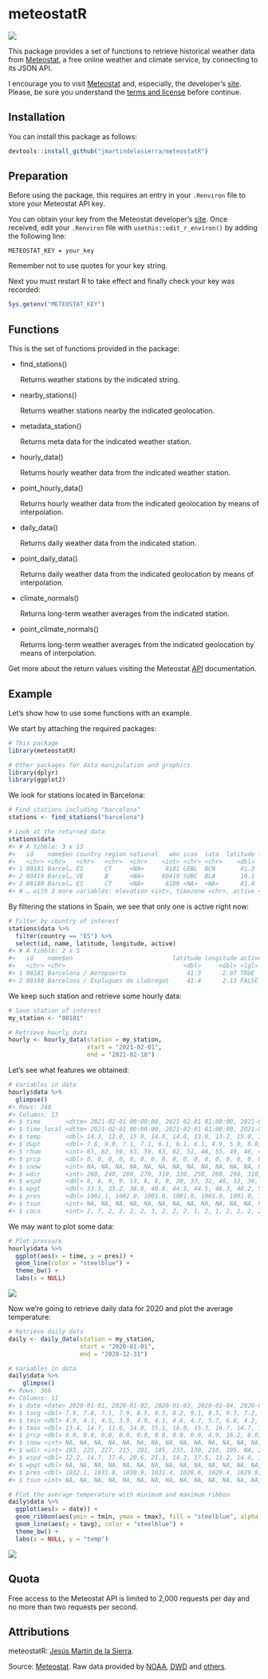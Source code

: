 
<!-- README.md is generated from README.Rmd. Please edit that file -->

# meteostatR

<!-- badges: start -->

[![](https://img.shields.io/badge/devel%20version-0.0.0.9000-blue.svg)](https://github.com/jmartindelasierra/meteostatR)
<!-- badges: end -->

This package provides a set of functions to retrieve historical weather
data from [Meteostat](https://meteostat.net), a free online weather and
climate service, by connecting to its JSON API.

I encourage you to visit [Meteostat](https://meteostat.net) and,
especially, the developer’s [site](https://dev.meteostat.net/). Please,
be sure you understand the [terms and
license](https://dev.meteostat.net/docs/terms.html) before continue.

## Installation

You can install this package as follows:

``` r
devtools::install_github("jmartindelasierra/meteostatR")
```

## Preparation

Before using the package, this requires an entry in your `.Renviron`
file to store your Meteostat API key.

You can obtain your key from the Meteostat developer’s
[site](https://dev.meteostat.net/). Once received, edit your `.Renviron`
file with `usethis::edit_r_environ()` by adding the following line:

`METEOSTAT_KEY = your_key`

Remember not to use quotes for your key string.

Next you must restart R to take effect and finally check your key was
recorded:

``` r
Sys.getenv("METEOSTAT_KEY")
```

## Functions

This is the set of functions provided in the package:

  - find\_stations()
    
    Returns weather stations by the indicated string.

  - nearby\_stations()
    
    Returns weather stations nearby the indicated geolocation.

  - metadata\_station()
    
    Returns meta data for the indicated weather station.

  - hourly\_data()
    
    Returns hourly weather data from the indicated weather station.

  - point\_hourly\_data()
    
    Returns hourly weather data from the indicated geolocation by means
    of interpolation.

  - daily\_data()
    
    Returns daily weather data from the indicated station.

  - point\_daily\_data()
    
    Returns daily weather data from the indicated geolocation by means
    of interpolation.

  - climate\_normals()
    
    Returns long-term weather averages from the indicated station.

  - point\_climate\_normals()
    
    Returns long-term weather averages from the indicated geolocation by
    means of interpolation.

Get more about the return values visiting the Meteostat
[API](https://dev.meteostat.net/api/) documentation.

## Example

Let’s show how to use some functions with an example.

We start by attaching the required packages:

``` r
# This package
library(meteostatR)

# Other packages for data manipulation and graphics
library(dplyr)
library(ggplot2)
```

We look for stations located in Barcelona:

``` r
# Find stations including "barcelona"
stations <- find_stations("barcelona")
```

``` r
# Look at the returned data
stations$data
#> # A tibble: 3 x 13
#>   id    name$en country region national   wmo icao  iata  latitude longitude
#>   <chr> <chr>   <chr>   <chr>  <chr>    <int> <chr> <chr>    <dbl>     <dbl>
#> 1 08181 Barcel… ES      CT     <NA>      8181 LEBL  BCN       41.3      2.07
#> 2 80419 Barcel… VE      B      <NA>     80419 SVBC  BLA       10.1    -64.7 
#> 3 08180 Barcel… ES      CT     <NA>      8180 <NA>  <NA>      41.4      2.13
#> # … with 3 more variables: elevation <int>, timezone <chr>, active <lgl>
```

By filtering the stations in Spain, we see that only one is active right
now:

``` r
# Filter by country of interest
stations$data %>%
  filter(country == "ES") %>%
  select(id, name, latitude, longitude, active)
#> # A tibble: 2 x 5
#>   id    name$en                            latitude longitude active
#>   <chr> <chr>                                 <dbl>     <dbl> <lgl> 
#> 1 08181 Barcelona / Aeropuerto                 41.3      2.07 TRUE  
#> 2 08180 Barcelona / Esplugues de Llobregat     41.4      2.13 FALSE
```

We keep such station and retrieve some hourly data:

``` r
# Save station of interest
my_station <- "08181"
```

``` r
# Retrieve hourly data
hourly <- hourly_data(station = my_station, 
                      start = "2021-02-01", 
                      end = "2021-02-10")
```

Let’s see what features we obtained:

``` r
# Variables in data
hourly$data %>% 
  glimpse()
#> Rows: 240
#> Columns: 13
#> $ time       <dttm> 2021-02-01 00:00:00, 2021-02-01 01:00:00, 2021-02-01 02:0…
#> $ time_local <dttm> 2021-02-01 00:00:00, 2021-02-01 01:00:00, 2021-02-01 02:0…
#> $ temp       <dbl> 14.3, 12.0, 15.0, 14.0, 14.0, 13.0, 13.2, 15.0, 16.0, 15.0…
#> $ dwpt       <dbl> 7.8, 9.0, 7.1, 7.1, 6.1, 6.1, 6.1, 4.9, 5.0, 6.0, 6.2, 6.2…
#> $ rhum       <int> 65, 82, 59, 63, 59, 63, 62, 51, 48, 55, 49, 46, 41, 38, 38…
#> $ prcp       <dbl> 0, 0, 0, 0, 0, 0, 0, 0, 0, 0, 0, 0, 0, 0, 0, 0, 0, 0, 0, 0…
#> $ snow       <int> NA, NA, NA, NA, NA, NA, NA, NA, NA, NA, NA, NA, NA, NA, NA…
#> $ wdir       <int> 260, 240, 280, 270, 310, 330, 250, 260, 290, 310, 320, 320…
#> $ wspd       <dbl> 8, 6, 9, 9, 13, 6, 8, 9, 20, 33, 32, 46, 33, 30, 33, 26, 7…
#> $ wpgt       <dbl> 33.3, 35.2, 38.9, 40.8, 44.5, 44.5, 46.3, 48.2, 50.0, 51.8…
#> $ pres       <dbl> 1002.1, 1002.0, 1001.0, 1001.0, 1001.0, 1001.0, 1002.2, 10…
#> $ tsun       <int> NA, NA, NA, NA, NA, NA, NA, NA, NA, NA, NA, NA, NA, NA, NA…
#> $ coco       <int> 2, 7, 2, 2, 2, 2, 3, 2, 2, 2, 1, 2, 1, 2, 2, 2, 2, 2, 1, 1…
```

We may want to plot some data:

``` r
# Plot pressure
hourly$data %>% 
  ggplot(aes(x = time, y = pres)) + 
  geom_line(color = "steelblue") + 
  theme_bw() +
  labs(x = NULL)
```

<img src="man/figures/README-unnamed-chunk-12-1.png" style="display: block; margin: auto;" />

Now we’re going to retrieve daily data for 2020 and plot the average
temperature:

``` r
# Retrieve daily data
daily <- daily_data(station = my_station, 
                    start = "2020-01-01", 
                    end = "2020-12-31")
```

``` r
# Variables in data
daily$data %>%
    glimpse()
#> Rows: 366
#> Columns: 11
#> $ date <date> 2020-01-01, 2020-01-02, 2020-01-03, 2020-01-04, 2020-01-05, 202…
#> $ tavg <dbl> 7.9, 7.8, 7.1, 7.9, 8.5, 8.3, 8.2, 9.1, 9.5, 9.3, 7.2, 6.4, 7.2,…
#> $ tmin <dbl> 4.9, 4.1, 4.5, 3.9, 4.9, 4.1, 4.6, 4.7, 5.7, 6.8, 4.2, 2.4, 2.9,…
#> $ tmax <dbl> 13.4, 14.7, 11.0, 14.8, 15.1, 16.0, 15.3, 16.7, 14.7, 12.5, 12.3…
#> $ prcp <dbl> 0.0, 0.0, 0.0, 0.0, 0.0, 0.0, 0.0, 0.0, 4.9, 16.2, 0.0, 0.0, 0.0…
#> $ snow <int> NA, NA, NA, NA, NA, NA, NA, NA, NA, NA, NA, NA, NA, NA, NA, NA, …
#> $ wdir <int> 183, 225, 227, 215, 281, 185, 233, 130, 210, 105, NA, 222, NA, 1…
#> $ wspd <dbl> 12.2, 14.7, 17.6, 20.6, 21.3, 14.2, 17.5, 13.2, 14.8, 11.7, 18.6…
#> $ wpgt <dbl> NA, NA, NA, NA, NA, NA, NA, NA, NA, NA, NA, NA, NA, NA, NA, NA, …
#> $ pres <dbl> 1032.1, 1031.8, 1030.9, 1031.4, 1028.6, 1029.4, 1029.8, 1030.2, …
#> $ tsun <int> NA, NA, NA, NA, NA, NA, NA, NA, NA, NA, NA, NA, NA, NA, NA, NA, …
```

``` r
# Plot the average temperature with minimum and maximum ribbon
daily$data %>%
  ggplot(aes(x = date)) + 
  geom_ribbon(aes(ymin = tmin, ymax = tmax), fill = "steelblue", alpha = 0.2) + 
  geom_line(aes(y = tavg), color = "steelblue") + 
  theme_bw() + 
  labs(x = NULL, y = "temp")
```

<img src="man/figures/README-unnamed-chunk-15-1.png" style="display: block; margin: auto;" />

## Quota

Free access to the Meteostat API is limited to 2,000 requests per day
and no more than two requests per second.

## Attributions

meteostatR: [Jesús Martín de la
Sierra](https://github.com/jmartindelasierra).

Source: [Meteostat](https://meteostat.net). Raw data provided by
[NOAA](https://www.noaa.gov/), [DWD](https://www.dwd.de/) and
[others](https://dev.meteostat.net/docs/sources.html).
